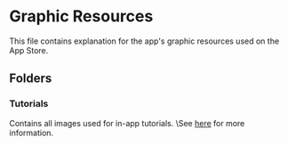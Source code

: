 # Graphic Resources 
This file contains explanation for the app's graphic resources used on the App Store.

## Folders 

### Tutorials
Contains all images used for in-app tutorials. \See [here](TUTORIALS.md) for more information.






